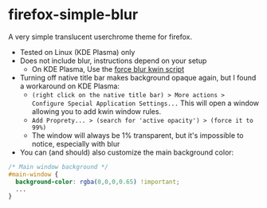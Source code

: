 # firefox-simple-blur
A very simple translucent userchrome theme for firefox.

- Tested on Linux (KDE Plasma) only
- Does not include blur, instructions depend on your setup
  - On KDE Plasma, Use the [force blur kwin script](https://store.kde.org/p/1294604/)
- Turning off native title bar makes background opaque again, but I found a workaround on KDE Plasma:
  - `(right click on the native title bar) > More actions > Configure Special Application Settings...` This will open a window allowing you to add kwin window rules.
  - `Add Proprety... > (search for 'active opacity') > (force it to 99%)`
  - The window will always be 1% transparent, but it's impossible to notice, especially with blur
- You can (and should) also customize the main background color:
```css
/* Main window background */
#main-window {
  background-color: rgba(0,0,0,0.65) !important;
  ...
}
```
